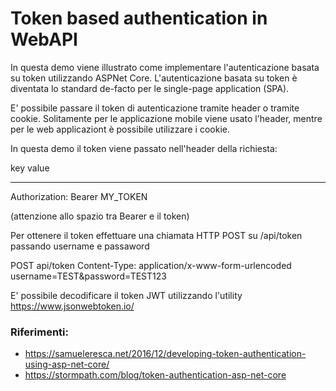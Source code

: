 # Token based authentication in WebAPI

In questa demo viene illustrato come implementare l'autenticazione basata su token utilizzando ASPNet Core.
L'autenticazione basata su token è diventata lo standard de-facto per le single-page application (SPA).

E' possibile passare il token di autenticazione tramite header o tramite cookie.
Solitamente per le applicazione mobile viene usato l'header, mentre per le web applicaziont è possibile utilizzare i cookie.

In questa demo il token viene passato nell'header della richiesta:

key            value
-------------  ----------------------
Authorization: Bearer MY_TOKEN

(attenzione allo spazio tra Bearer e il token)

Per ottenere il token effettuare una chiamata HTTP POST su /api/token passando username e passaword

POST api/token
Content-Type: application/x-www-form-urlencoded
username=TEST&password=TEST123

E' possibile decodificare il token JWT utilizzando l'utility https://www.jsonwebtoken.io/


### Riferimenti:

*   https://samueleresca.net/2016/12/developing-token-authentication-using-asp-net-core/
*   https://stormpath.com/blog/token-authentication-asp-net-core
